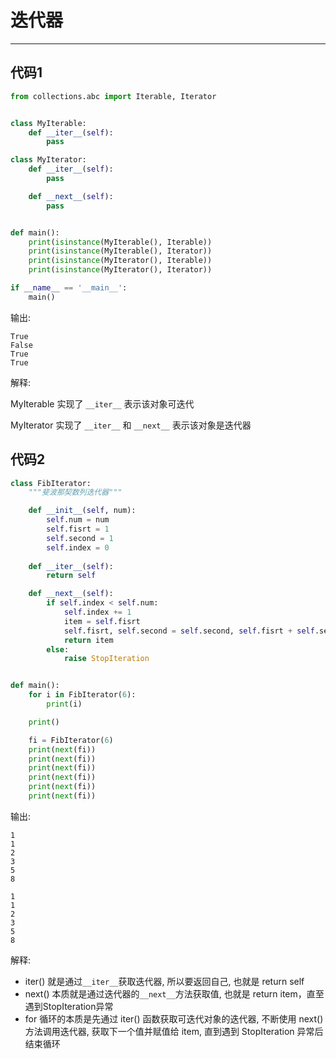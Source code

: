 #  迭代器

---

## 代码1

```python
from collections.abc import Iterable, Iterator


class MyIterable:
    def __iter__(self):
        pass

class MyIterator:
    def __iter__(self):
        pass

    def __next__(self):
        pass


def main():
    print(isinstance(MyIterable(), Iterable))
    print(isinstance(MyIterable(), Iterator))
    print(isinstance(MyIterator(), Iterable))
    print(isinstance(MyIterator(), Iterator))

if __name__ == '__main__':
    main()
```

输出:

```
True
False
True
True
```

解释:

MyIterable 实现了 `__iter__` 表示该对象可迭代

MyIterator 实现了 `__iter__` 和 `__next__` 表示该对象是迭代器

## 代码2

```python
class FibIterator:
    """斐波那契数列迭代器"""

    def __init__(self, num):
        self.num = num
        self.fisrt = 1
        self.second = 1
        self.index = 0
        
    def __iter__(self):
        return self

    def __next__(self):
        if self.index < self.num:
            self.index += 1
            item = self.fisrt
            self.fisrt, self.second = self.second, self.fisrt + self.second
            return item
        else:
            raise StopIteration


def main():
    for i in FibIterator(6):
        print(i)

    print()

    fi = FibIterator(6)
    print(next(fi))
    print(next(fi))
    print(next(fi))
    print(next(fi))
    print(next(fi))
    print(next(fi))
```

输出:

```
1
1
2
3
5
8

1
1
2
3
5
8
```

解释:

- iter() 就是通过`__iter__`获取迭代器, 所以要返回自己, 也就是 return self
- next() 本质就是通过迭代器的`__next__`方法获取值, 也就是 return item，直至遇到StopIteration异常
- for 循环的本质是先通过 iter() 函数获取可迭代对象的迭代器, 不断使用 next() 方法调用迭代器, 获取下一个值并赋值给 item, 直到遇到 StopIteration 异常后结束循环